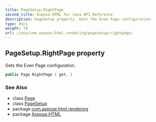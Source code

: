 ```yaml
---
title: PageSetup.RightPage
second_title: Aspose.HTML for Java API Reference
description: PageSetup property. Gets the Even Page configuration
type: docs
weight: 70
url: /java/com.aspose.html.rendering/pagesetup/rightpage/
---
```

## PageSetup.RightPage property

Gets the Even Page configuration.

```java
public Page RightPage { get; }
```

### See Also

* class [Page](../../../com.aspose.html.drawing/page/)
* class [PageSetup](../)
* package [com.aspose.html.rendering](../../../com.aspose.html.rendering/)
* package [Aspose.HTML](../../../)
